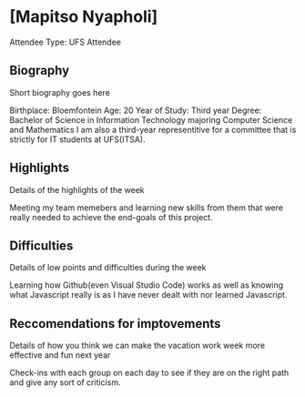 # [Mapitso Nyapholi]

Attendee Type: UFS Attendee

## Biography

Short biography goes here

Birthplace: Bloemfontein
Age: 20
Year of Study: Third year
Degree: Bachelor of Science in Information Technology majoring Computer Science and Mathematics
I am also a third-year representitive for a committee that is strictly for IT students at UFS(ITSA).


## Highlights

Details of the highlights of the week

Meeting my team memebers and learning new skills from them that were really needed to achieve the end-goals of this project.

## Difficulties

Details of low points and difficulties during the week

Learning how Github(even Visual Studio Code) works as well as knowing what Javascript really is as I have never dealt with nor learned Javascript. 

## Reccomendations for imptovements

Details of how you think we can make the vacation work week more effective and fun next year

Check-ins with each group on each day to see if they are on the right path and give any sort of criticism.